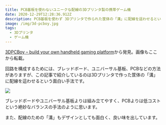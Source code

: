 ```yaml
---
title: PCB基板を使わないユニークな配線の3Dプリンタ製の携帯ゲーム機
date: 2020-12-29T12:28:36.912Z
description: PCB基板を使わず 3Dプリンタで作られた筐体の「溝」に配線を這わせるという手法で作られたArduboy互換の携帯ゲーム機の作例を紹介します。
image: /img/3d-pcboy.jpg
tags:
  - 3Dプリンタ
  - ゲーム機
---
```

[3DPCBoy – build your own handheld gaming platform](https://vonkonow.com/wordpress/3dpcboy-build-your-own-handheld-gaming-platform/)から発見。画像もここから転載。

回路を構成するためには、ブレッドボード、ユニバーサル基板、PCBなどの方法がありますが、この記事で紹介しているのは3Dプリンタで作った筐体の「溝」に配線を這わせるという面白い手法です。

![](../../img/3dpcboy-wire.png)

ブレッドボードやユニバーサル基板よりは組み立てやすく、PCBよりは低コストという絶妙なバランスの手法のように思います。

また、配線のための「溝」もデザインとしても面白く、良い味を出しています。
